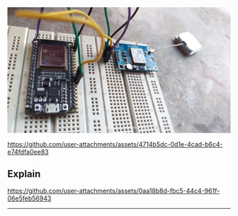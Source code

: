 <img src="../public/GPS-ESP32.jpg">

https://github.com/user-attachments/assets/4714b5dc-0d1e-4cad-b6c4-e74fdfa0ee83


## Explain

https://github.com/user-attachments/assets/0aa18b8d-fbc5-44c4-961f-06e5feb56943

---

